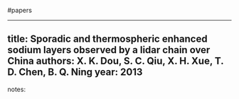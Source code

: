 #papers

---
title: Sporadic and thermospheric enhanced sodium layers observed by a lidar chain over China
authors: X. K. Dou, S. C. Qiu, X. H. Xue, T. D. Chen, B. Q. Ning
year: 2013
---
notes:

